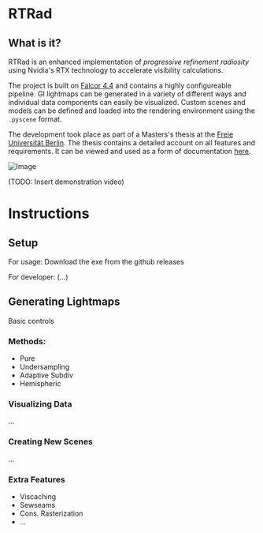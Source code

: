 # RTRad

## What is it?

RTRad is an enhanced implementation of *progressive refinement radiosity* using Nvidia's RTX technology to accelerate visibility calculations.

The project is built on [Falcor 4.4](https://github.com/NVIDIAGameWorks/Falcor/releases/tag/4.4) and contains a highly configureable pipeline.
GI lightmaps can be generated in a variety of different ways and individual data components can easily be visualized. Custom scenes and models can be defined and loaded into the rendering environment using the `.pyscene` format.

The development took place as part of a Masters's thesis at the [Freie Universität Berlin](https://www.fu-berlin.de/). The thesis contains a detailed account on all features and requirements. It can be viewed and used as a form of documentation [here](https://www.todo.com/).

![Image](https://i.imgur.com/hB4Bq5a.jpg)

(TODO: Insert demonstration video)

# Instructions

## Setup

For usage: Download the exe from the github releases

For developer: (...)

## Generating Lightmaps

Basic controls

### Methods:

- Pure
- Undersampling
- Adaptive Subdiv
- Hemispheric

### Visualizing Data

...

### Creating New Scenes

...

### Extra Features

- Viscaching
- Sewseams
- Cons. Rasterization
- ...
